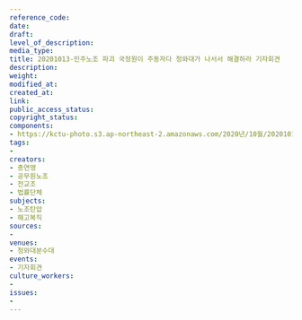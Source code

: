 ```yaml
---
reference_code: 
date: 
draft: 
level_of_description: 
media_type: 
title: 20201013-민주노조 파괴 국정원이 주동자다 청와대가 나서서 해결하라 기자회견
description: 
weight: 
modified_at: 
created_at: 
link: 
public_access_status: 
copyright_status: 
components:
- https://kctu-photo.s3.ap-northeast-2.amazonaws.com/2020년/10월/20201013-민주노조+파괴+국정원이+주동자다+청와대가+나서서+해결하라+기자회견/_W5D0090.JPG
tags:
- 
creators:
- 총연맹
- 공무원노조
- 전교조
- 법률단체
subjects:
- 노조탄압
- 해고복직
sources:
- 
venues:
- 청와대분수대
events:
- 기자회견
culture_workers:
- 
issues:
- 
---
```

